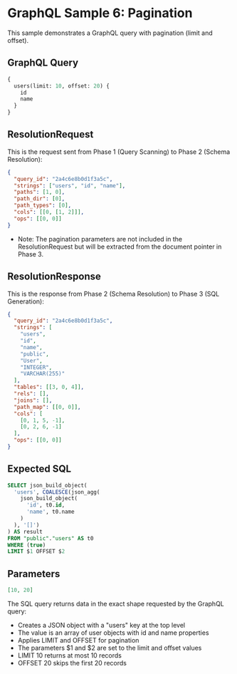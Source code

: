 # GraphQL Sample 6: Pagination

This sample demonstrates a GraphQL query with pagination (limit and offset).

## GraphQL Query

```graphql
{
  users(limit: 10, offset: 20) {
    id
    name
  }
}
```

## ResolutionRequest

This is the request sent from Phase 1 (Query Scanning) to Phase 2 (Schema Resolution):

```json
{
  "query_id": "2a4c6e8b0d1f3a5c",
  "strings": ["users", "id", "name"],
  "paths": [1, 0],
  "path_dir": [0],
  "path_types": [0],
  "cols": [[0, [1, 2]]],
  "ops": [[0, 0]]
}
```

- Note: The pagination parameters are not included in the ResolutionRequest but will be extracted from the document pointer in Phase 3.

## ResolutionResponse

This is the response from Phase 2 (Schema Resolution) to Phase 3 (SQL Generation):

```json
{
  "query_id": "2a4c6e8b0d1f3a5c",
  "strings": [
    "users",
    "id",
    "name",
    "public",
    "User",
    "INTEGER",
    "VARCHAR(255)"
  ],
  "tables": [[3, 0, 4]],
  "rels": [],
  "joins": [],
  "path_map": [[0, 0]],
  "cols": [
    [0, 1, 5, -1],
    [0, 2, 6, -1]
  ],
  "ops": [[0, 0]]
}
```

## Expected SQL

```sql
SELECT json_build_object(
  'users', COALESCE(json_agg(
    json_build_object(
      'id', t0.id,
      'name', t0.name
    )
  ), '[]')
) AS result
FROM "public"."users" AS t0
WHERE (true)
LIMIT $1 OFFSET $2
```

## Parameters

```json
[10, 20]
```

The SQL query returns data in the exact shape requested by the GraphQL query:

- Creates a JSON object with a "users" key at the top level
- The value is an array of user objects with id and name properties
- Applies LIMIT and OFFSET for pagination
- The parameters $1 and $2 are set to the limit and offset values
- LIMIT 10 returns at most 10 records
- OFFSET 20 skips the first 20 records
